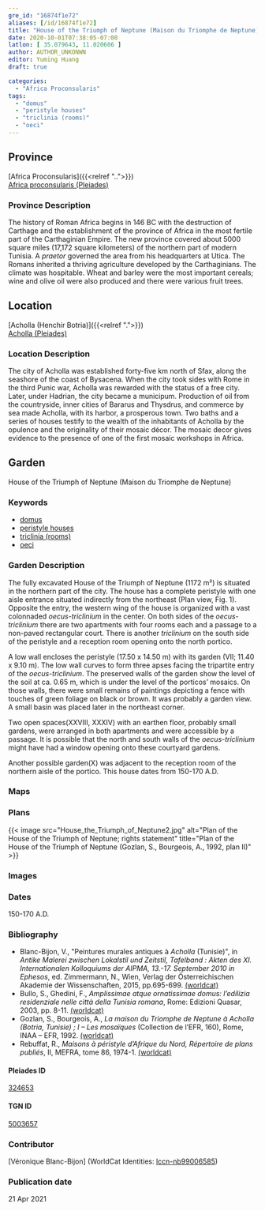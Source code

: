 ```yaml
---
gre_id: "16874f1e72"
aliases: [/id/16874f1e72]
title: "House of the Triumph of Neptune (Maison du Triomphe de Neptune)"
date: 2020-10-01T07:38:05-07:00
latlon: [ 35.079643, 11.020606 ]
author: AUTHOR_UNKONWN
editor: Yuming Huang
draft: true

categories:
  - "Africa Proconsularis"
tags:
  - "domus"
  - "peristyle houses"
  - "triclinia (rooms)"
  - "oeci"
---
```


## Province
[Africa Proconsularis]({{<relref "..">}}) \
[Africa proconsularis (Pleiades)](https://pleiades.stoa.org/places/991341)

### Province Description
The history of Roman Africa begins in 146 BC with the destruction of Carthage and the establishment of the province of Africa in the most fertile part of the Carthaginian Empire.  The new province covered about 5000 square miles (17,172 square kilometers) of the northern part of modern Tunisia.  A *praetor* governed the area from his headquarters at Utica.  The Romans inherited a thriving agriculture developed by the Carthaginians.  The climate was hospitable.  Wheat and barley were the most important cereals; wine and olive oil were also produced and there were various fruit trees.

## Location

[Acholla (Henchir Botria)]({{<relref ".">}}) \
[Acholla (Pleiades)](https://pleiades.stoa.org/places/324653)

### Location Description
The city of Acholla was established forty-five km north of Sfax, along the seashore of the coast of Bysacena. When the city took sides with Rome in the third Punic war, Acholla was rewarded with the status of a free city. Later, under Hadrian, the city became a municipum. Production of oil from the countryside, inner cities of Bararus and Thysdrus, and commerce by sea made Acholla, with its harbor, a prosperous town.  Two baths and a series of houses testify to the wealth of the inhabitants of Acholla by the opulence and the originality of their mosaic décor. The mosaic decor gives evidence to the presence of one of the first mosaic workshops in Africa.  

<!--## Sublocation-->

<!--
[AREA WITHIN LOCATION, LIKE “PALATINE HILL”](GEOREFERENCE LINK)
A sublocation is any area larger than an individual garden, but located within a location. I would always try to include a link to a controlled vocabulary here if possible. This ID may well be different from the Garden ID, e.g., Pompeii versus a Garden in one of the houses which has its own Pleiades ID.
-->

<!--### Sublocation Description-->

<!-- DESCRIPTION -->

## Garden
House of the Triumph of Neptune (Maison du Triomphe de Neptune)

### Keywords
- [domus](http://vocab.getty.edu/page/aat/300005506)
- [peristyle houses](http://vocab.getty.edu/page/aat/300005452)
- [triclinia (rooms)](http://vocab.getty.edu/page/aat/300004359)
- [oeci](http://vocab.getty.edu/page/aat/300080791)

### Garden Description
The fully excavated House of the Triumph of Neptune (1172 m²) is situated in the northern part of the city.  The house has a complete peristyle with one aisle entrance situated indirectly from the northeast (Plan view, Fig. 1).  Opposite the entry, the western wing of the house is organized with a vast colonnaded *oecus-triclinium* in the center.  On both sides of the *oecus-triclinium* there are two apartments with four rooms each and a passage to a non-paved rectangular court.  There is another *triclinium* on the south side of the peristyle and a reception room opening onto the north portico.

A low wall encloses the peristyle (17.50 x 14.50 m) with its garden (VII; 11.40 x 9.10 m).  The low wall curves to form three apses facing the tripartite entry of the *oecus-triclinium*.  The preserved walls of the garden show the level of the soil at ca. 0.65 m, which is under the level of the porticos’ mosaics.  On those walls, there were small remains of paintings depicting a fence with touches of green foliage on black or brown.  It was probably a garden view.  A small basin was placed later in the northeast corner.

Two open spaces(XXVIII, XXXIV) with an earthen floor, probably small gardens, were arranged in both apartments and were accessible by a passage.  It is possible that the north and south walls of the *oecus-triclinium* might have had a window opening onto these courtyard gardens.

Another possible garden(X) was adjacent to the reception room of the northern aisle of the portico.  This house dates from 150-170 A.D.



### Maps

<!--
{{< image src="FILENAME" alt="ALT_TEXT" title="CAPTION" >}}
-->

### Plans
{{< image src="House_the_Triumph_of_Neptune2.jpg" alt="Plan of  the House of the Triumph of Neptune; rights statement" title="Plan of  the House of the Triumph of Neptune (Gozlan, S., Bourgeois, A., 1992, plan II)" >}}

### Images

<!--
{{< image src="FILENAME" alt="ALT_TEXT" title="CAPTION" >}}
-->

### Dates
150-170 A.D.

### Bibliography
- Blanc-Bijon, V., "Peintures murales antiques à *Acholla* (Tunisie)", in *Antike Malerei zwischen Lokalstil und Zeitstil, Tafelband : Akten des XI. Internationalen Kolloquiums der AIPMA, 13.-17. September 2010 in Ephesos*, ed. Zimmermann, N., Wien, Verlag der Österreichischen Akademie der Wissenschaften, 2015, pp.695-699. [(worldcat)](http://www.worldcat.org/oclc/1030820977)
- Bullo, S., Ghedini, F., *Amplissimae atque ornatissimae domus: l’edilizia residenziale nelle città della Tunisia romana*, Rome: Edizioni Quasar, 2003, pp. 8-11. [(worldcat)](http://www.worldcat.org/oclc/989088620)
- Gozlan, S., Bourgeois, A., *La maison du Triomphe de Neptune à Acholla (Botria, Tunisie) ; I – Les mosaïques* (Collection de l’EFR, 160), Rome, INAA – EFR, 1992. [(worldcat)](http://www.worldcat.org/oclc/860317924)
- Rebuffat, R., *Maisons à péristyle d’Afrique du Nord, Répertoire de plans publiés*, II, MEFRA, tome 86, 1974-1. [(worldcat)](http://www.worldcat.org/oclc/1069174087)



<!--#### Periodo ID-->

<!-- [PERIODO_ID](https://pleiades.stoa.org/places/PLEIADES_ID) -->

#### Pleiades ID
[324653](https://pleiades.stoa.org/places/324653)

#### TGN ID
[5003657](http://vocab.getty.edu/page/tgn/5003657)

### Contributor
[Véronique Blanc-Bijon] (WorldCat Identities: [lccn-nb99006585](http://worldcat.org/identities/lccn-nb99006585/))

### Publication date

21 Apr 2021

<!--### Related articles
[House of Asinus Rufinus (Maison d'Asinus Rufinus)]({{<relref "house_of_asinus_rufinus.md">}})
-->
